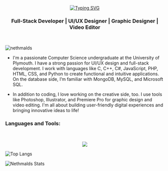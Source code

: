 
<center><a href="https://git.io/typing-svg"><img src="https://readme-typing-svg.demolab.com?font=Fira+Code&size=30&pause=1000&center=true&vCenter=true&random=false&width=800&lines=Hi%F0%9F%91%8B+I'm+Dasun+Sri+Nethmal" alt="Typing SVG" /></a></center>
<h3 align="center">Full-Stack Developer | UI/UX Designer | Graphic Designer | Video Editor </h3>
<br/>
<p align="left"> <img src="https://komarev.com/ghpvc/?username=nethmalds&label=Profile%20views&color=0e75b6&style=flat" alt="nethmalds" /> </p>



- I'm a passionate Computer Science undergraduate at the University of Plymouth. I have a strong passion for UI/UX design and full-stack development. I work with languages like C, C++, C#, JavaScript, PHP, HTML, CSS, and Python to create functional and intuitive applications. On the database side, I’m familiar with MongoDB, MySQL, and Microsoft SQL.

- In addition to coding, I love working on the creative side, too. I use tools like Photoshop, Illustrator, and Premiere Pro for graphic design and video editing. I'm all about building user-friendly digital experiences and bringing innovative ideas to life!

<h3 align="left">Languages and Tools:</h3>

<br/>



<p align="center">
  <a href="https://skillicons.dev">
<img src="https://skillicons.dev/icons?i=html,css,js,java,react,nodejs,php,py,c,cs,cpp,dotnet,azure,git,github,tailwind,bootstrap,mysql,mongodb,vscode,aws,visualstudio,figma,photoshop,illustrator,premiere pro,adobe&theme=dark&perline=5"/>
 </a>
</p>
<!--<img src="https://github-readme-stats.vercel.app/api/top-langs/?username=nethmalds&theme=highcontrast&layout=compact&langs_count=5&hide_border=true" alt="Top Languages">
<img  align="center"  src="https://github-readme-stats.anuraghazra1.vercel.app/api/top-langs/?username=nethmalds&theme=highcontrast&hide_border=true&no-bg=true&no-frame=true&langs_count=10"/>-->

![Top Langs](https://streak-stats.demolab.com?user=nethmalds&theme=highcontrast&hide_border=true)
 
![Nethmalds Stats](https://github-readme-stats.vercel.app/api?username=nethmalds&theme=highcontrast&show_icons=true&hide_border=true&count_private=true&show=prs_merged_percentage)

